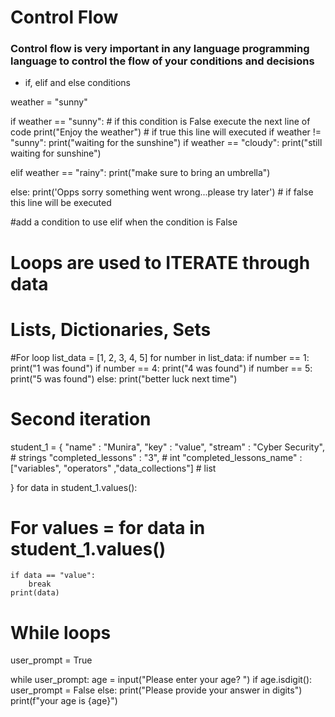 # Control Flow
### Control flow is very important in any language programming language to control the flow of your conditions and decisions

- if, elif and else conditions

weather = "sunny"

if weather == "sunny": # if this condition is False execute the next line of code
    print("Enjoy the weather") # if true this line will executed
if weather != "sunny":
    print("waiting for the sunshine")
if weather == "cloudy":
    print("still waiting for sunshine")

elif weather == "rainy":
    print("make sure to bring an umbrella")

else:
    print('Opps sorry something went wrong...please try later') # if false this line will be executed

#add a condition to use elif when the condition is False


# Loops are used to ITERATE through data
# Lists, Dictionaries, Sets

#For loop
list_data = [1, 2, 3, 4, 5]
for number in list_data:
    if number == 1:
        print("1 was found")
    if number == 4:
        print("4 was found")
    if number == 5:
        print("5 was found")
    else:
        print("better luck next time")


# Second iteration
student_1 = {
    "name" : "Munira",
    "key" : "value",
    "stream" : "Cyber Security", # strings
    "completed_lessons" : "3", # int
    "completed_lessons_name" : ["variables", "operators" ,"data_collections"] # list

}
for data in student_1.values():
# For values = for data in student_1.values()
    if data == "value":
        break
    print(data)

# While loops

user_prompt = True

while user_prompt:
    age = input("Please enter your age? ")
if age.isdigit():
        user_prompt = False
else:
    print("Please provide your answer in digits")
print(f"your age is {age}")